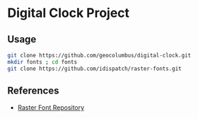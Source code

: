 # Digital Clock Project

## Usage

```bash
git clone https://github.com/geocolumbus/digital-clock.git
mkdir fonts ; cd fonts
git clone https://github.com/idispatch/raster-fonts.git
```

## References

* [Raster Font Repository](https://github.com/idispatch/raster-fonts)

